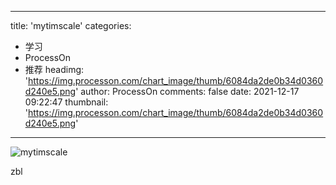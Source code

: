 
---
title: 'mytimscale'
categories: 
 - 学习
 - ProcessOn
 - 推荐
headimg: 'https://img.processon.com/chart_image/thumb/6084da2de0b34d0360d240e5.png'
author: ProcessOn
comments: false
date: 2021-12-17 09:22:47
thumbnail: 'https://img.processon.com/chart_image/thumb/6084da2de0b34d0360d240e5.png'
---

<div>   
<img class="thumb" alt="mytimscale" src="https://img.processon.com/chart_image/thumb/6084da2de0b34d0360d240e5.png" referrerpolicy="no-referrer">
<p>zbl</p>  
</div>
            
